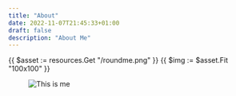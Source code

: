 ```yaml
---
title: "About"
date: 2022-11-07T21:45:33+01:00
draft: false
description: "About Me" 
---
```



{{ $asset := resources.Get "/roundme.png" }}
{{ $img := $asset.Fit "100x100" }}

<figure class="image is-3by2">
  <img alt="This is me" src="{{ $img.RelPermalink }}" />
</figure>

<!-- {{<figure src="/roundme.png" alt="This is how I look like" position="center" style="border-radius: 8px; height: 10px; width:10px;">}} -->

